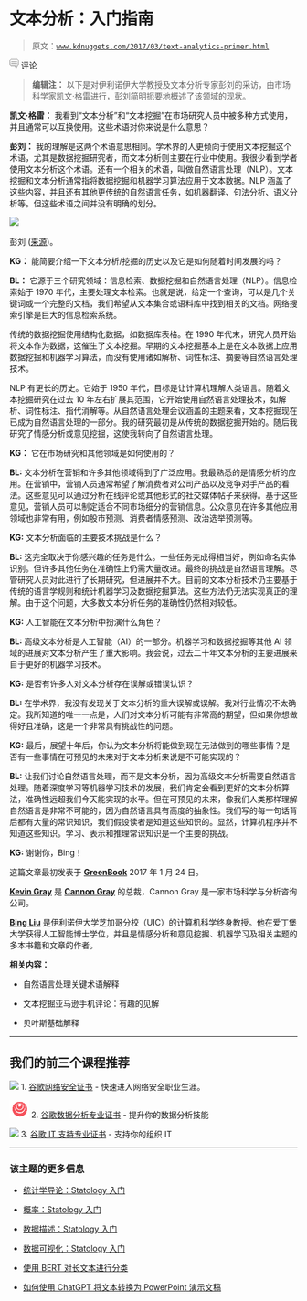 # 文本分析：入门指南

> 原文：[`www.kdnuggets.com/2017/03/text-analytics-primer.html`](https://www.kdnuggets.com/2017/03/text-analytics-primer.html)

![c](img/3d9c022da2d331bb56691a9617b91b90.png) 评论

> **编辑注：** 以下是对伊利诺伊大学教授及文本分析专家彭刘的采访，由市场科学家凯文·格雷进行，彭刘简明扼要地概述了该领域的现状。

**凯文·格雷：** 我看到“文本分析”和“文本挖掘”在市场研究人员中被多种方式使用，并且通常可以互换使用。这些术语对你来说是什么意思？

**彭刘：** 我的理解是这两个术语意思相同。学术界的人更倾向于使用文本挖掘这个术语，尤其是数据挖掘研究者，而文本分析则主要在行业中使用。我很少看到学者使用文本分析这个术语。还有一个相关的术语，叫做自然语言处理（NLP）。文本挖掘和文本分析通常指将数据挖掘和机器学习算法应用于文本数据。NLP 涵盖了这些内容，并且还有其他更传统的自然语言任务，如机器翻译、句法分析、语义分析等。但这些术语之间并没有明确的划分。

![](img/bbc1856f69a15cd3b8faf34219d778c5.png)

彭刘 ([来源](https://uicscience.tumblr.com/post/125758780768/bing-liu-professor-of-computer-science-uic))。

**KG：** 能简要介绍一下文本分析/挖掘的历史以及它是如何随着时间发展的吗？

**BL：** 它源于三个研究领域：信息检索、数据挖掘和自然语言处理（NLP）。信息检索始于 1970 年代，主要处理文本检索。也就是说，给定一个查询，可以是几个关键词或一个完整的文档，我们希望从文本集合或语料库中找到相关的文档。网络搜索引擎是巨大的信息检索系统。

传统的数据挖掘使用结构化数据，如数据库表格。在 1990 年代末，研究人员开始将文本作为数据，这催生了文本挖掘。早期的文本挖掘基本上是在文本数据上应用数据挖掘和机器学习算法，而没有使用诸如解析、词性标注、摘要等自然语言处理技术。

NLP 有更长的历史。它始于 1950 年代，目标是让计算机理解人类语言。随着文本挖掘研究在过去 10 年左右扩展其范围，它开始使用自然语言处理技术，如解析、词性标注、指代消解等。从自然语言处理会议涵盖的主题来看，文本挖掘现在已成为自然语言处理的一部分。我的研究最初是从传统的数据挖掘开始的。随后我研究了情感分析或意见挖掘，这使我转向了自然语言处理。

**KG：** 它在市场研究和其他领域是如何使用的？

**BL:** 文本分析在营销和许多其他领域得到了广泛应用。我最熟悉的是情感分析的应用。在营销中，营销人员通常希望了解消费者对公司产品以及竞争对手产品的看法。这些意见可以通过分析在线评论或其他形式的社交媒体帖子来获得。基于这些意见，营销人员可以制定适合不同市场细分的营销信息。公众意见在许多其他应用领域也非常有用，例如股市预测、消费者情感预测、政治选举预测等。

**KG:** 文本分析面临的主要技术挑战是什么？

**BL:** 这完全取决于你感兴趣的任务是什么。一些任务完成得相当好，例如命名实体识别。但许多其他任务在准确性上仍需大量改进。最终的挑战是自然语言理解。尽管研究人员对此进行了长期研究，但进展并不大。目前的文本分析技术仍主要基于传统的语言学规则和统计机器学习及数据挖掘算法。这些方法仍无法实现真正的理解。由于这个问题，大多数文本分析任务的准确性仍然相对较低。

**KG:** 人工智能在文本分析中扮演什么角色？

**BL:** 高级文本分析是人工智能（AI）的一部分。机器学习和数据挖掘等其他 AI 领域的进展对文本分析产生了重大影响。我会说，过去二十年文本分析的主要进展来自于更好的机器学习技术。

**KG:** 是否有许多人对文本分析存在误解或错误认识？

**BL:** 在学术界，我没有发现关于文本分析的重大误解或误解。我对行业情况不太确定。我所知道的唯一一点是，人们对文本分析可能有非常高的期望，但如果你想做得好且准确，这是一个非常具有挑战性的问题。

**KG:** 最后，展望十年后，你认为文本分析将能做到现在无法做到的哪些事情？是否有一些事情在可预见的未来对于文本分析来说是不可能实现的？

**BL:** 让我们讨论自然语言处理，而不是文本分析，因为高级文本分析需要自然语言处理。随着深度学习等机器学习技术的发展，我们肯定会看到更好的文本分析算法，准确性远超我们今天能实现的水平。但在可预见的未来，像我们人类那样理解自然语言是非常不可能的，因为自然语言具有高度的抽象性。我们写的每一句话背后都有大量的常识知识，我们假设读者是知道这些知识的。显然，计算机程序并不知道这些知识。学习、表示和推理常识知识是一个主要的挑战。

**KG:** 谢谢你，Bing！

这篇文章最初发表于 [**GreenBook**](http://www.greenbookblog.org/2017/01/24/text-analytics-a-primer/) 2017 年 1 月 24 日。

**[Kevin Gray](https://www.linkedin.com/in/cannongray/)** 是 [**Cannon Gray**](http://cannongray.com/home) 的总裁，Cannon Gray 是一家市场科学与分析咨询公司。

[**Bing Liu**](https://www.cs.uic.edu/~liub/) 是伊利诺伊大学芝加哥分校（UIC）的计算机科学终身教授。他在爱丁堡大学获得人工智能博士学位，并且是情感分析和意见挖掘、机器学习及相关主题的多本书籍和文章的作者。

**相关内容：**

+   自然语言处理关键术语解释

+   文本挖掘亚马逊手机评论：有趣的见解

+   贝叶斯基础解释

* * *

## 我们的前三个课程推荐

![](img/0244c01ba9267c002ef39d4907e0b8fb.png) 1\. [谷歌网络安全证书](https://www.kdnuggets.com/google-cybersecurity) - 快速进入网络安全职业生涯。

![](img/e225c49c3c91745821c8c0368bf04711.png) 2\. [谷歌数据分析专业证书](https://www.kdnuggets.com/google-data-analytics) - 提升你的数据分析技能

![](img/0244c01ba9267c002ef39d4907e0b8fb.png) 3\. [谷歌 IT 支持专业证书](https://www.kdnuggets.com/google-itsupport) - 支持你的组织 IT

* * *

### 该主题的更多信息

+   [统计学导论：Statology 入门](https://www.kdnuggets.com/introduction-to-statistics-statology-primer)

+   [概率：Statology 入门](https://www.kdnuggets.com/probability-statology-primer)

+   [数据描述：Statology 入门](https://www.kdnuggets.com/describing-data-statology-primer)

+   [数据可视化：Statology 入门](https://www.kdnuggets.com/visualizing-data-statology-primer)

+   [使用 BERT 对长文本进行分类](https://www.kdnuggets.com/2022/02/classifying-long-text-documents-bert.html)

+   [如何使用 ChatGPT 将文本转换为 PowerPoint 演示文稿](https://www.kdnuggets.com/2023/08/chatgpt-convert-text-powerpoint-presentation.html)
